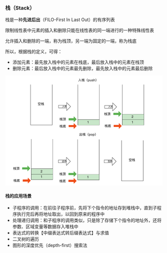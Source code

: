 ### 栈（Stack）

栈是一种**先进后出**（FILO-First In Last Out）的有序列表

限制线性表中元素的插入和删除只能在线性表的同一端进行的一种特殊线性表

允许插入和删除的一端，称为栈顶，另一端为固定的一端，称为栈底

所以，根据栈的定义，可得：

- 添加元素：最先放入栈中的元素在栈底，最后放入栈中的元素在栈顶
- 删除元素：最后放入栈中的元素最先删除，最先放入栈中的元素最后删除

![栈示例图](栈.assets/image-20220926215154037.png)



#### 栈的应用场景

- 子程序的调用：在前往子程序前，先将下个指令的地址存到堆栈中，直到子程序执行完后再将地址取出，以回到原来的程序中
- 处理递归调用：和子程序的调用类似，只是除了存储下个指令的地址外，还将参数、区域变量等数据存入堆栈中
- 表达式的转换【中缀表达式转后缀表达式】与求值
- 二叉树的遍历
- 图形的深度优先（depth-first）搜索法

